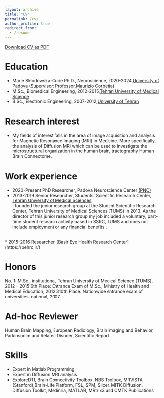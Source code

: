 ```yaml
---
layout: archive
title: "CV"
permalink: /cv/
author_profile: true
redirect_from:
  - /resume
---
```

[Download CV as PDF](/MohammadHadiAarabi.pdf)

Education
======
* Marie Skłodowska-Curie Ph.D., Neuroscience, 2020-2024,[University of Padova](https://www.unipd.it/en/)
(Supervisor: [Professor.Maurizio Corbetta](https://pnc.unipd.it/corbetta-maurizio/))
* M.Sc., Biomedical Engineering, 2012-2015,[Tehran University of Medical Science](https://en.tums.ac.ir/en)
* B.Sc., Electronic Engineering, 2007-2012,[University of Tehran](https://ut.ac.ir/en)

Research interest
======
* My fields of interest falls in the area of image acquisition and analysis for Magnetic Resonance Imaging (MRI) in Medicine.
More specifically, the analysis of Diffusion MRI which can be used to investigate the microstructural organization in the human brain, tractography Human Brain Connectome.

Work experience
======
* 2020-Present PhD Researcher, Padova Neuroscience Center [(PNC)](https://pnc.unipd.it/)
* 2013-2019 Senior Researcher, Students' Scientific Research Center, [Tehran University of Medical Sciences](https://en.tums.ac.ir/en) <br />
I founded the junior research group at the Student Scientific Research Center, Tehran University of Medical Sciences (TUMS) in 2013. As the director of this junior research group my job included a voluntary, part-time student research activity based in SSRC, TUMS and does not include employment or any financial benefits . <br />
<br />
* 2015-2016 Researcher, [Basir Eye Health Research Center](https://behrc.ir/)

Honors
======

No. 1: M.Sc., institutional, Tehran University of Medical Science (TUMS), 2012 – 2015 6th Place: Entrance Exam of M.Sc., Ministry of Health and Medical Education, 2012 310th Place: Nationwide entrance exam of universities, national, 2007

Ad-hoc Reviewer
======

Human Brain Mapping, European Radiology, Brain Imaging and Behavior, Parkinsonim and Related Disoder, Scientific Report

Skills
======
* Expert in Matlab Programming
* Expert in Diffusion MRI analysis
* ExploreDTI, Brain Connectivity Toolbox, NBS Toolbox, MRVISTA (Stanford),Brain-Life Platform, FSL, SPM, Slicer, MITK Diffusion, Diffusion Toolkit, Medinria, MATLAB, MRtrix3 and CMTK 
Publications
